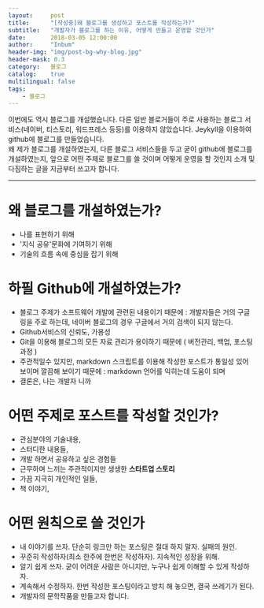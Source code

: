 ```yaml
---
layout:     post
title:      "[작성중]왜 블로그를 생성하고 포스트를 작성하는가?"
subtitle:   "개발자가 블로그를 하는 이유, 어떻게 만들고 운영할 것인가"
date:       2018-03-05 12:00:00
author:     "Inbum"
header-img: "img/post-bg-why-blog.jpg"
header-mask: 0.3
category:   블로그
catalog:    true
multilingual: false
tags:
    - 블로그
---
```

이번에도 역시 블로그를 개설했습니다. 다른 일반 블로거들이 주로 사용하는 블로그 서비스(네이버, 티스토리, 워드프레스 등등)를 이용하지 않았습니다. Jeykyll을 이용하여 github에 블로그를 만들었습니다.  
왜 제가 블로그를 개설하였는지, 다른 블로그 서비스들을 두고 굳이 github에 블로그를 개설하였는지, 앞으로 어떤 주제로 블로그를 쓸 것이며 어떻게 운영을 할 것인지 소개 및 다짐하는 글을 지금부터 쓰고자 합니다.

---
# 왜 블로그를 개설하였는가?
- 나를 표현하기 위해
- '지식 공유'문화에 기여하기 위해
- 기술의 흐름 속에 중심을 잡기 위해

# 하필 Github에 개설하였는가?
- 블로그 주제가 소프트웨어 개발에 관련된 내용이기 때문에
:  개발자들은 거의 구글링을 주로 하는데, 네이버 블로그의 경우 구글에서 거의 검색이 되지 않는다.
- Github서비스의 신뢰도, 가용성
- Git을 이용해 블로그의 모든 자료 관리가 용이하기 때문에 ( 버전관리, 백업, 포스팅 과정 )
- 주관적일수 있지만, markdown 스크립트를 이용해 작성한 포스트가 통일성 있어 보이며 깔끔해 보이기 때문에
:  markdown 언어를 익히는데 도움이 되며
- 결론은, 나는 개발자 니까

# 어떤 주제로 포스트를 작성할 것인가?
- 관심분야의 기술내용,
- 스터디한 내용들,
- 개발 하면서 공유하고 싶은 경험들
- 근무하며 느끼는 주관적이지만 생생한 **스타트업 스토리**
- 가끔 지극히 개인적인 일들, 
- 책 이야기,

# 어떤 원칙으로 쓸 것인가
- 내 이야기를 쓰자. 단순히 링크만 하는 포스팅은 절대 하지 말자. 실패의 원인.
- 꾸준히 작성하자(최소 한주에 한번은 작성하자). 지속적인 성장을 위해.
- 알기 쉽게 쓰자. 굳이 어려운 사람은 아니지만, 누구나 쉽게 이해할 수 있게 작성하자.
- 계속해서 수정하자. 한번 작성한 포스팅이라고 방치 해 놓으면, 결국 쓰레기가 된다. 
- 개발자의 문학작품을 만들고자 합니다.


